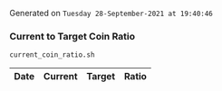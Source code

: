 Generated on `Tuesday 28-September-2021 at 19:40:46`

### Current to Target Coin Ratio
`current_coin_ratio.sh`

Date|Current|Target|Ratio
---|---|---|---

